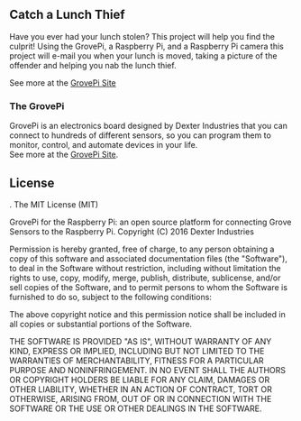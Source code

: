 ## **Catch a Lunch Thief**

Have you ever had your lunch stolen?  This project will help you find the culprit!  Using the GrovePi, a Raspberry Pi, and a Raspberry Pi camera this project will e-mail you when your lunch is moved, taking a picture of the offender and helping you nab the lunch thief.

See more at the [GrovePi Site](http://dexterindustries.com/GrovePi/)

### The GrovePi

GrovePi is an electronics board designed by Dexter Industries that you can connect to hundreds of 
different sensors, so you can program them to monitor, control, and automate devices in your life.  
See more at the [GrovePi Site](http://dexterindustries.com/GrovePi/).

## License
.
The MIT License (MIT)

GrovePi for the Raspberry Pi: an open source platform for connecting Grove Sensors to the Raspberry Pi.
Copyright (C) 2016  Dexter Industries

Permission is hereby granted, free of charge, to any person obtaining a copy
of this software and associated documentation files (the "Software"), to deal
in the Software without restriction, including without limitation the rights
to use, copy, modify, merge, publish, distribute, sublicense, and/or sell
copies of the Software, and to permit persons to whom the Software is
furnished to do so, subject to the following conditions:

The above copyright notice and this permission notice shall be included in
all copies or substantial portions of the Software.

THE SOFTWARE IS PROVIDED "AS IS", WITHOUT WARRANTY OF ANY KIND, EXPRESS OR
IMPLIED, INCLUDING BUT NOT LIMITED TO THE WARRANTIES OF MERCHANTABILITY,
FITNESS FOR A PARTICULAR PURPOSE AND NONINFRINGEMENT. IN NO EVENT SHALL THE
AUTHORS OR COPYRIGHT HOLDERS BE LIABLE FOR ANY CLAIM, DAMAGES OR OTHER
LIABILITY, WHETHER IN AN ACTION OF CONTRACT, TORT OR OTHERWISE, ARISING FROM,
OUT OF OR IN CONNECTION WITH THE SOFTWARE OR THE USE OR OTHER DEALINGS IN
THE SOFTWARE.
